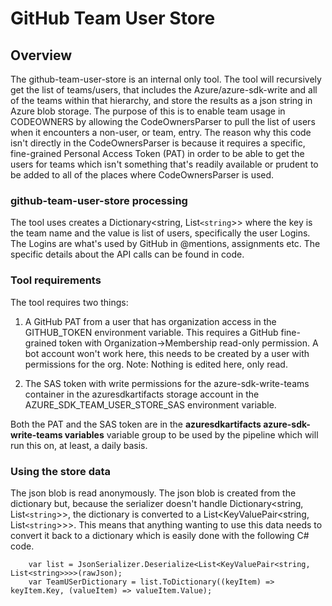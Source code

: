 # GitHub Team User Store

## Overview

The github-team-user-store is an internal only tool. The tool will recursively get the list of teams/users, that includes the Azure/azure-sdk-write and all of the teams within that hierarchy, and store the results as a json string in Azure blob storage. The purpose of this is to enable team usage in CODEOWNERS by allowing the CodeOwnersParser to pull the list of users when it encounters a non-user, or team, entry. The reason why this code isn't directly in the CodeOwnersParser is because it requires a specific, fine-grained Personal Access Token (PAT) in order to be able to get the users for teams which isn't something that's readily available or prudent to be added to all of the places where CodeOwnersParser is used.

### github-team-user-store processing

The tool uses creates a Dictionary<string, List`<string`>> where the key is the team name and the value is list of users, specifically the user Logins. The Logins are what's used by GitHub in @mentions, assignments etc. The specific details about the API calls can be found in code.

### Tool requirements

The tool requires two things:

1. A GitHub PAT from a user that has organization access in the GITHUB_TOKEN environment variable. This requires a GitHub fine-grained token with Organization->Membership read-only permission. A bot account won't work here, this needs to be created by a user with permissions for the org. Note: Nothing is edited here, only read.

2. The SAS token with write permissions for the azure-sdk-write-teams container in the azuresdkartifacts storage account in the AZURE_SDK_TEAM_USER_STORE_SAS environment variable.

Both the PAT and the SAS token are in the **azuresdkartifacts azure-sdk-write-teams variables** variable group to be used by the pipeline which will run this on, at least, a daily basis.

### Using the store data

The json blob is read anonymously. The json blob is created from the dictionary but, because the serializer doesn't handle Dictionary<string, List`<string`>>, the dictionary is converted to a List<KeyValuePair<string, List`<string`>>>. This means that anything wanting to use this data needs to convert it back to a dictionary which is easily done with the following C# code.

```Csharp
    var list = JsonSerializer.Deserialize<List<KeyValuePair<string, List<string>>>>(rawJson);
    var TeamUSerDictionary = list.ToDictionary((keyItem) => keyItem.Key, (valueItem) => valueItem.Value);
```
